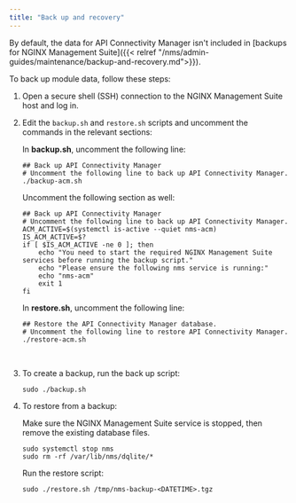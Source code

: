 ```yaml
---
title: "Back up and recovery"
---
```



By default, the data for API Connectivity Manager isn't included in [backups for NGINX Management Suite]({{< relref "/nms/admin-guides/maintenance/backup-and-recovery.md">}}). 

To back up module data, follow these steps:

1. Open a secure shell (SSH) connection to the NGINX Management Suite host and log in.
1. Edit the `backup.sh` and `restore.sh` scripts and uncomment the commands in the relevant sections:

    In **backup.sh**, uncomment the following line:

    ```shell
    ## Back up API Connectivity Manager
    # Uncomment the following line to back up API Connectivity Manager.
    ./backup-acm.sh
    ```

    Uncomment the following section as well:

    ```shell
	## Back up API Connectivity Manager
	# Uncomment the following line to back up API Connectivity Manager.
	ACM_ACTIVE=$(systemctl is-active --quiet nms-acm)
	IS_ACM_ACTIVE=$?
	if [ $IS_ACM_ACTIVE -ne 0 ]; then
	    echo "You need to start the required NGINX Management Suite services before running the backup script."
	    echo "Please ensure the following nms service is running:"
	    echo "nms-acm"
	    exit 1
	fi
    ```

    In **restore.sh**, uncomment the following line:

    ```shell
    ## Restore the API Connectivity Manager database.
    # Uncomment the following line to restore API Connectivity Manager.
    ./restore-acm.sh
    ```

    <br>

1. To create a backup, run the back up script:

    ```shell
    sudo ./backup.sh
    ```

1. To restore from a backup:

    Make sure the NGINX Management Suite service is stopped, then remove the existing database files.

    ```shell
    sudo systemctl stop nms
    sudo rm -rf /var/lib/nms/dqlite/*
    ```
    
    Run the restore script:

    ```shell
    sudo ./restore.sh /tmp/nms-backup-<DATETIME>.tgz
    ```